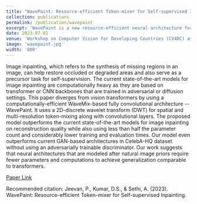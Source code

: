 ```yaml
---
title: "WavePaint: Resource-efficient Token-mixer for Self-supervised Inpainting"
collection: publications
permalink: /publication/wavepaint
excerpt: 'WavePaint is a new resource-efficient neural architecture for image inpainting that achieves comparable or better performance than the current state-of-the-art models without using adversarial training or diffusion.'
date: 2023-07-01
venue: 'Workshop on Computer Vision for Developing Countries (CV4DC) at ICCV 2025'
image: 'wavepaint.jpg'
width: '800'
---
```


Image inpainting, which refers to the synthesis of missing regions in an image, can help restore occluded or degraded areas and also serve as a precursor task for self-supervision. The current state-of-the-art models for image inpainting are computationally heavy as they are based on transformer or CNN backbones that are trained in adversarial or diffusion settings. This paper diverges from vision transformers by using a computationally-efficient WaveMix-based fully convolutional architecture -- WavePaint. It uses a 2D-discrete wavelet transform (DWT) for spatial and multi-resolution token-mixing along with convolutional layers. The proposed model outperforms the current state-of-the-art models for image inpainting on reconstruction quality while also using less than half the parameter count and considerably lower training and evaluation times. Our model even outperforms current GAN-based architectures in CelebA-HQ dataset without using an adversarially trainable discriminator. Our work suggests that neural architectures that are modeled after natural image priors require fewer parameters and computations to achieve generalization comparable to transformers.

[Paper Link](https://arxiv.org/abs/2307.00407v1)

Recommended citation: Jeevan, P., Kumar, D.S., & Sethi, A. (2023). WavePaint: Resource-efficient Token-mixer for Self-supervised Inpainting.